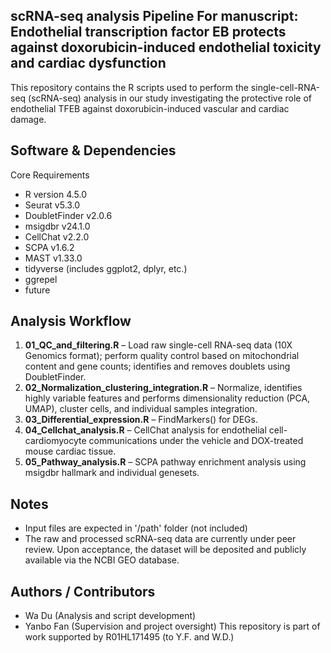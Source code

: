 ## scRNA-seq analysis Pipeline For manuscript: Endothelial transcription factor EB protects against doxorubicin-induced endothelial toxicity and cardiac dysfunction
This repository contains the R scripts used to perform the single-cell-RNA-seq (scRNA-seq) analysis in our study investigating the protective role of endothelial TFEB against doxorubicin-induced vascular and cardiac damage.

## Software & Dependencies
Core Requirements
- R version 4.5.0
- Seurat v5.3.0
- DoubletFinder v2.0.6
- msigdbr v24.1.0
- CellChat v2.2.0
- SCPA v1.6.2
- MAST v1.33.0
- tidyverse (includes ggplot2, dplyr, etc.)
- ggrepel
- future

## Analysis Workflow
1. **01_QC_and_filtering.R** – Load raw single-cell RNA-seq data (10X Genomics format); perform quality control based on mitochondrial content and gene counts; identifies and removes doublets using DoubletFinder.
2. **02_Normalization_clustering_integration.R** – Normalize, identifies highly variable features and performs dimensionality reduction (PCA, UMAP), cluster cells, and individual samples integration.
3. **03_Differential_expression.R** – FindMarkers() for DEGs.
4. **04_Cellchat_analysis.R** – CellChat analysis for endothelial cell-cardiomyocyte communications under the vehicle and DOX-treated mouse cardiac tissue.
5. **05_Pathway_analysis.R** – SCPA pathway enrichment analysis using msigdbr hallmark and individual genesets.

## Notes
- Input files are expected in '/path' folder (not included)
-  The raw and processed scRNA-seq data are currently under peer review. Upon acceptance, the dataset will be deposited and publicly available via the NCBI GEO database.

## Authors / Contributors
- Wa Du (Analysis and script development)
- Yanbo Fan (Supervision and project oversight)
This repository is part of work supported by R01HL171495 (to Y.F. and W.D.)
